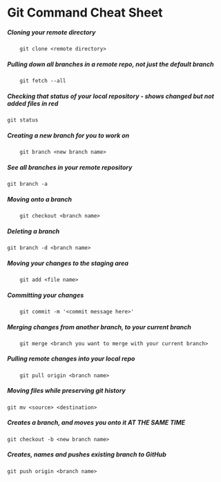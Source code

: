 # Git Command Cheat Sheet

##### Cloning your remote directory
        git clone <remote directory>

##### Pulling down all branches in a remote repo, not just the default branch
        git fetch --all

##### Checking that status of your local repository - shows changed but not added files in red
	git status

##### Creating a new branch for you to work on
        git branch <new branch name>

##### See all branches in your remote repository
	git branch -a

##### Moving onto a branch
        git checkout <branch name>

##### Deleting a branch
	git branch -d <branch name>

##### Moving your changes to the staging area
        git add <file name>

##### Committing your changes
        git commit -m '<commit message here>'

##### Merging changes from another branch, to your current branch
        git merge <branch you want to merge with your current branch>

##### Pulling remote changes into your local repo
        git pull origin <branch name>

##### Moving files while preserving git history
	git mv <source> <destination>

##### Creates a branch, and moves you onto it AT THE SAME TIME
	git checkout -b <new branch name>

##### Creates, names and pushes existing branch to GitHub
	git push origin <branch name>

